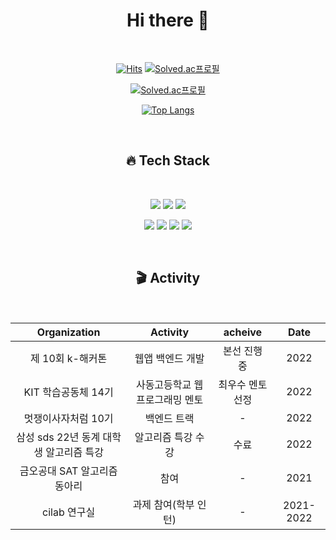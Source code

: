 <div align=center>
  <h1 align="center"> Hi there 👋</h1>
  <br>
  
[![Hits](https://hits.seeyoufarm.com/api/count/incr/badge.svg?url=https://github.com/star-sil/star-sil&count_bg=%233DC1C8&title_bg=%23BCB3B3&icon=github.svg&icon_color=23E7E7E7%&title=hits&edge_flat=true)](https://hits.seeyoufarm.com)
  [![Solved.ac프로필](http://mazassumnida.wtf/api/mini/generate_badge?boj=kse)](https://solved.ac/kse) 
  
  [![Solved.ac프로필](http://mazassumnida.wtf/api/v2/generate_badge?boj=kse)](https://solved.ac/kse)
  
  [![Top Langs](https://github-readme-stats.vercel.app/api/top-langs/?username=star-sil&layout=compact&theme=tokyonight)](https://github.com/anuraghazra/github-readme-stats)
  
  </div>
  
   <br>

<div align=center>
  <h2 align="center">🔥 Tech Stack</h2>
  <br>
  <p align="center">
    <img src="https://img.shields.io/badge/Python-3766AB?style=flat-square&logo=Python&logoColor=white"/></a>
    <img src="https://img.shields.io/badge/Java-orange?style=flat-square&logo=Java&logoColor=white"/></a>
    <img src="https://img.shields.io/badge/C++-FFCF00?style=flat-square&logo=C%2B%2B&logoColor=white"/></a>
  </p>
    <p align="center">
    <img src="https://img.shields.io/badge/Spring-6DB33F?style=flat-square&logo=Spring&logoColor=white"/></a>
    <img src="https://img.shields.io/badge/SpringBoot-6DB33F?style=flat-square&logo=SpringBoot&logoColor=white"/></a>
    <img src="https://img.shields.io/badge/MySql-blue?style=flat-square&logo=MySql&logoColor=white"/></a>
        <img src="https://img.shields.io/badge/docker-blue?style=flat-square&logo=MySql&logoColor=white"/></a>
  </p>
  <br>
    <h2 align="center"> 🎬 Activity</h2>
  <br>
  
  |Organization|Activity|acheive|Date|
  |:---:|:---:|:---:|:---:|
  |제 10회 k-해커톤|웹앱 백엔드 개발|본선 진행 중|2022| 
  |KIT 학습공동체 14기|사동고등학교 웹프로그래밍 멘토|최우수 멘토 선정|2022|
  |멋쟁이사자처럼 10기|백엔드 트랙|-|2022|
  |삼성 sds 22년 동계 대학생 알고리즘 특강|알고리즘 특강 수강|수료|2022|
  |금오공대 SAT 알고리즘 동아리|참여|-|2021|
  |cilab 연구실|과제 참여(학부 인턴)|-|2021-2022|
  
</div>

